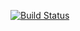 [![Build Status](https://travis-ci.org/ctc36/seqfeature.svg?branch=master)](https://travis-ci.org/ctc36/seqfeature)
